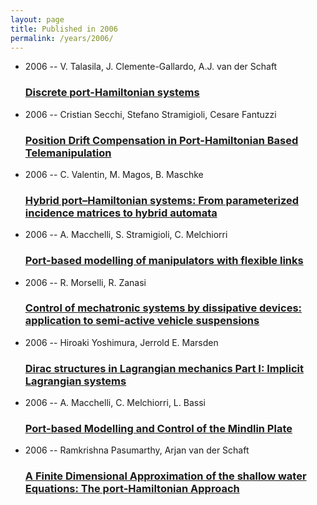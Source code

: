 ```yaml
---
layout: page
title: Published in 2006
permalink: /years/2006/
---
```


<ul class="post-list">

  <li>
    <span class="post-meta">2006 -- V. Talasila, J. Clemente-Gallardo, A.J. van der Schaft</span>
    <h3><a class="post-link" href="../../discrete-port-hamiltonian-systems">Discrete port-Hamiltonian systems</a></h3>
  </li>
  <li>
    <span class="post-meta">2006 -- Cristian Secchi, Stefano Stramigioli, Cesare Fantuzzi</span>
    <h3><a class="post-link" href="../../position-drift-compensation-in-port-hamiltonian-based-telemanipulation">Position Drift Compensation in Port-Hamiltonian Based Telemanipulation</a></h3>
  </li>
  <li>
    <span class="post-meta">2006 -- C. Valentin, M. Magos, B. Maschke</span>
    <h3><a class="post-link" href="../../hybrid-port-hamiltonian-systems-from-parameterized-incidence-matrices-to-hybrid-automata">Hybrid port–Hamiltonian systems: From parameterized incidence matrices to hybrid automata</a></h3>
  </li>
  <li>
    <span class="post-meta">2006 -- A. Macchelli, S. Stramigioli, C. Melchiorri</span>
    <h3><a class="post-link" href="../../port-based-modelling-of-manipulators-with-flexible-links">Port-based modelling of manipulators with flexible links</a></h3>
  </li>
  <li>
    <span class="post-meta">2006 -- R. Morselli, R. Zanasi</span>
    <h3><a class="post-link" href="../../control-of-mechatronic-systems-by-dissipative-devices-application-to-semi-active-vehicle-suspensions">Control of mechatronic systems by dissipative devices: application to semi-active vehicle suspensions</a></h3>
  </li>
  <li>
    <span class="post-meta">2006 -- Hiroaki Yoshimura, Jerrold E. Marsden</span>
    <h3><a class="post-link" href="../../dirac-structures-in-lagrangian-mechanics-part-i-implicit-lagrangian-systems">Dirac structures in Lagrangian mechanics Part I: Implicit Lagrangian systems</a></h3>
  </li>
  <li>
    <span class="post-meta">2006 -- A. Macchelli, C. Melchiorri, L. Bassi</span>
    <h3><a class="post-link" href="../../port-based-modelling-and-control-of-the-mindlin-plate">Port-based Modelling and Control of the Mindlin Plate</a></h3>
  </li>
  <li>
    <span class="post-meta">2006 -- Ramkrishna Pasumarthy, Arjan van der Schaft</span>
    <h3><a class="post-link" href="../../a-finite-dimensional-approximation-of-the-shallow-water-equations-the-port-hamiltonian-approach">A Finite Dimensional Approximation of the shallow water Equations: The port-Hamiltonian Approach</a></h3>
  </li>
</ul>
